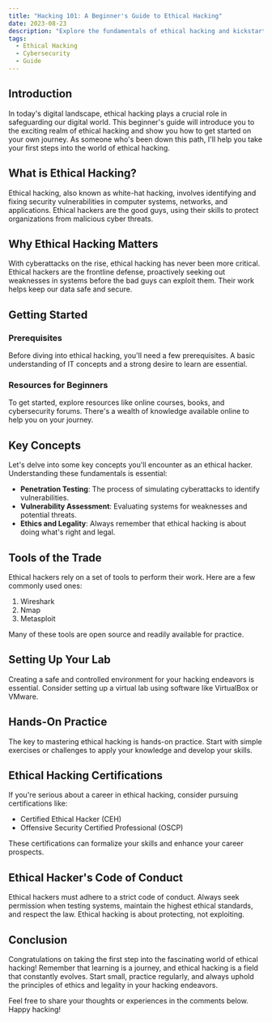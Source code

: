 ```yaml
---
title: "Hacking 101: A Beginner's Guide to Ethical Hacking"
date: 2023-08-23
description: "Explore the fundamentals of ethical hacking and kickstart your journey into the world of cybersecurity."
tags:
  - Ethical Hacking
  - Cybersecurity
  - Guide
---
```


## Introduction

In today's digital landscape, ethical hacking plays a crucial role in safeguarding our digital world. This beginner's guide will introduce you to the exciting realm of ethical hacking and show you how to get started on your own journey. As someone who's been down this path, I'll help you take your first steps into the world of ethical hacking.

## What is Ethical Hacking?

Ethical hacking, also known as white-hat hacking, involves identifying and fixing security vulnerabilities in computer systems, networks, and applications. Ethical hackers are the good guys, using their skills to protect organizations from malicious cyber threats.

## Why Ethical Hacking Matters

With cyberattacks on the rise, ethical hacking has never been more critical. Ethical hackers are the frontline defense, proactively seeking out weaknesses in systems before the bad guys can exploit them. Their work helps keep our data safe and secure.

## Getting Started

### Prerequisites

Before diving into ethical hacking, you'll need a few prerequisites. A basic understanding of IT concepts and a strong desire to learn are essential. 

### Resources for Beginners

To get started, explore resources like online courses, books, and cybersecurity forums. There's a wealth of knowledge available online to help you on your journey.

## Key Concepts

Let's delve into some key concepts you'll encounter as an ethical hacker. Understanding these fundamentals is essential:

- **Penetration Testing**: The process of simulating cyberattacks to identify vulnerabilities.
- **Vulnerability Assessment**: Evaluating systems for weaknesses and potential threats.
- **Ethics and Legality**: Always remember that ethical hacking is about doing what's right and legal.

## Tools of the Trade

Ethical hackers rely on a set of tools to perform their work. Here are a few commonly used ones:

1. Wireshark
2. Nmap
3. Metasploit

Many of these tools are open source and readily available for practice.

## Setting Up Your Lab

Creating a safe and controlled environment for your hacking endeavors is essential. Consider setting up a virtual lab using software like VirtualBox or VMware.

## Hands-On Practice

The key to mastering ethical hacking is hands-on practice. Start with simple exercises or challenges to apply your knowledge and develop your skills.

## Ethical Hacking Certifications

If you're serious about a career in ethical hacking, consider pursuing certifications like:

- Certified Ethical Hacker (CEH)
- Offensive Security Certified Professional (OSCP)

These certifications can formalize your skills and enhance your career prospects.

## Ethical Hacker's Code of Conduct

Ethical hackers must adhere to a strict code of conduct. Always seek permission when testing systems, maintain the highest ethical standards, and respect the law. Ethical hacking is about protecting, not exploiting.

## Conclusion

Congratulations on taking the first step into the fascinating world of ethical hacking! Remember that learning is a journey, and ethical hacking is a field that constantly evolves. Start small, practice regularly, and always uphold the principles of ethics and legality in your hacking endeavors.

Feel free to share your thoughts or experiences in the comments below. Happy hacking!
